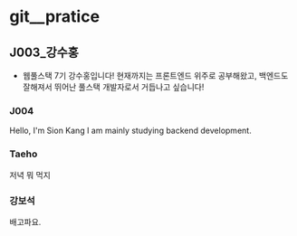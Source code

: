 # git__pratice

## J003_강수홍
- 웹풀스택 7기 강수홍입니다! 현재까지는 프론트엔드 위주로 공부해왔고, 백엔드도 잘해져서 뛰어난 풀스택 개발자로서 거듭나고 싶습니다!

### J004
Hello, I'm Sion Kang
I am mainly studying backend development.


### Taeho

저녁 뭐 먹지


### 강보석

배고파요.